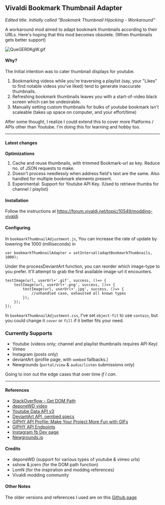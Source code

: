 ## Vivaldi Bookmark Thumbnail Adapter
*Edited title. Initially called "Bookmark Thumbnail Hijacking - Workaround"*

A workaround mod aimed to adapt bookmark thumbnails according to their URLs.
Here's hoping that this mod becomes obsolete. (When thumbnails gets better support)

![QueGER0KgW.gif](/assets/uploads/files/1596378734615-queger0kgw.gif) 

#### Why?
The Initial intention was to cater thumbnail displays for youtube.
1. Bookmarking videos while you're traversing a playlist (say, your "Likes" to find notable videos you've liked) tend to generate inaccurate thumbnails.
2. Refreshing bookmark thumbnails leaves you with a start-of-video black screen which can be undesirable.
3. Manually setting custom thumbnails for bulks of youtube bookmark isn't scaleable (takes up space on computer, and your effort/time)

After some thought, I realize I could extend this to cover more Platforms / APIs other than Youtube. I'm doing this for learning and hobby too.

---

#### Latest changes
**Optimizations**
1. Cache and reuse thumbnails, with trimmed Bookmark-url as key. Reduce no. of JSON requests to make.
2. Doesn't process needlessly when address field's text are the same. Also handled for multiple bookmark elements present.
3. Experimental: Support for Youtube API Key. (Used to retrieve thumbs for channel / playlist)

#### Installation
Follow the instructions at https://forum.vivaldi.net/topic/10549/modding-vivaldi

#### Configuring
In `bookmarkThumbnailAdjustment.js`,
You can increase the rate of update by lowering the 1000 (milliseconds) in
```
var bookmarkThumbnailAdapter = setInterval(adaptBookmarkThumbnails, 1000);
```

Under the processDeviantArt function, you can reorder which image-type to you prefer.
It'll attempt to grab the first available image-url it encounters.
```
testImage(url, userUrl+'.gif', success, ()=> {
	testImage(url, userUrl+'.png', success, ()=> {
		testImage(url, userUrl+'.jpg', success, ()=> {
			//unhandled case, exhausted all known types
		});
	});
});
```

In `bookmarkThumbnailAdjustment.css`,
I've set `object-fit` to use `contain`, but you could change it `cover` or `fill` if it better fits your need.

### Currently Supports
- Youtube (videos only; channel and playlist thumbnails requires API Key)
- Vimeo
- Instagram (posts only)
- deviantArt (profile page, with `oembed` fallbacks.)
- Newgrounds (`portal/view` & `audio/listen` submissions only)

Going to iron out the edge cases that over time *if I can*.

---

#### References
- [StackOverflow - Get DOM Path](https://stackoverflow.com/questions/12644147/getting-element-path-for-selector#answer-22072325)
- [deponeWD video](https://github.com/deponeWD/video)
- [Youtube Data API v3](https://developers.google.com/youtube/v3/docs/playlists/list)
- [DeviantArt API, oembed specs](https://www.deviantart.com/developers/oembed#depths)
- [GIPHY API Profile: Make Your Project More Fun with GIFs](https://rapidapi.com/blog/giphy-api-profile-make-your-project-more-fun-with-gifs/)
- [GIPHY API Endpoints](https://developers.giphy.com/docs/api/endpoint#search)
- [Instagram fb Dev page](https://developers.facebook.com/docs/instagram)
- [Newgrounds.io](https://www.newgrounds.io)

#### Credits
- deponeWD (support for various types of youtube & vimeo urls)
- sshow & jcern (for the DOM path function)
- LomN (for the inspiration and moddng references)
- Vivaldi modding community

#### Other Notes
The older versions and references I used are on this [Github page](https://github.com/azrav/vivaldiBookmarkThumbnailAdapter/commits/master)
